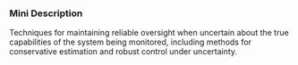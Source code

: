 ### Mini Description

Techniques for maintaining reliable oversight when uncertain about the true capabilities of the system being monitored, including methods for conservative estimation and robust control under uncertainty.
